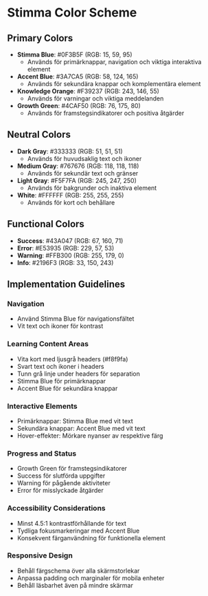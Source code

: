 # Stimma Color Scheme

## Primary Colors
- **Stimma Blue**: #0F3B5F (RGB: 15, 59, 95)
  - Används för primärknappar, navigation och viktiga interaktiva element
- **Accent Blue**: #3A7CA5 (RGB: 58, 124, 165)
  - Används för sekundära knappar och komplementära element
- **Knowledge Orange**: #F39237 (RGB: 243, 146, 55)
  - Används för varningar och viktiga meddelanden
- **Growth Green**: #4CAF50 (RGB: 76, 175, 80)
  - Används för framstegsindikatorer och positiva åtgärder

## Neutral Colors
- **Dark Gray**: #333333 (RGB: 51, 51, 51)
  - Används för huvudsaklig text och ikoner
- **Medium Gray**: #767676 (RGB: 118, 118, 118)
  - Används för sekundär text och gränser
- **Light Gray**: #F5F7FA (RGB: 245, 247, 250)
  - Används för bakgrunder och inaktiva element
- **White**: #FFFFFF (RGB: 255, 255, 255)
  - Används för kort och behållare

## Functional Colors
- **Success**: #43A047 (RGB: 67, 160, 71)
- **Error**: #E53935 (RGB: 229, 57, 53)
- **Warning**: #FFB300 (RGB: 255, 179, 0)
- **Info**: #2196F3 (RGB: 33, 150, 243)

## Implementation Guidelines

### Navigation
- Använd Stimma Blue för navigationsfältet
- Vit text och ikoner för kontrast

### Learning Content Areas
- Vita kort med ljusgrå headers (#f8f9fa)
- Svart text och ikoner i headers
- Tunn grå linje under headers för separation
- Stimma Blue för primärknappar
- Accent Blue för sekundära knappar

### Interactive Elements
- Primärknappar: Stimma Blue med vit text
- Sekundära knappar: Accent Blue med vit text
- Hover-effekter: Mörkare nyanser av respektive färg

### Progress and Status
- Growth Green för framstegsindikatorer
- Success för slutförda uppgifter
- Warning för pågående aktiviteter
- Error för misslyckade åtgärder

### Accessibility Considerations
- Minst 4.5:1 kontrastförhållande för text
- Tydliga fokusmarkeringar med Accent Blue
- Konsekvent färganvändning för funktionella element

### Responsive Design
- Behåll färgschema över alla skärmstorlekar
- Anpassa padding och marginaler för mobila enheter
- Behåll läsbarhet även på mindre skärmar